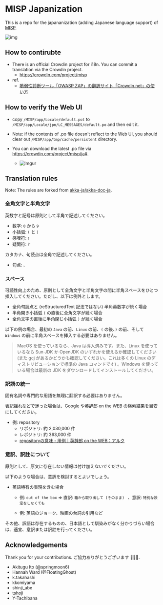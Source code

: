 # MISP Japanization

This is a repo for the japananization (adding Japanese language support) of [MISP](https://github.com/MISP/MISP).

![img](http://i0.kym-cdn.com/entries/icons/original/000/022/336/FBIonicle.png "img")

## How to contirubte

- There is an official Crowdin project for i18n. You can commit a translation via the Crowdin project.
  - https://crowdin.com/project/misp
- ref.
  - [脆弱性診断ツール「OWASP ZAP」の翻訳サイト「Crowdin.net」の使い方](https://qiita.com/nightyknite/items/402e639b9d64d8f8eca5)

## How to verify the Web UI

- copy `/MISP/app/Locale/default.pot` to `/MISP/app/Locale/jpn/LC_MESSAGES/default.po` and then edit it.
- Note: if the contents of .po file doesn't reflect to the Web UI, you should clear out `/MISP/app/tmp/cache/persistent` directory.

- You can download the latest .po file via https://crowdin.com/project/misp/ja#.
  - ![Imgur](https://i.imgur.com/lyw2YLy.png)

## Translation rules

Note: The rules are forked from [akka-ja/akka-doc-ja](https://github.com/akka-ja/akka-doc-ja).

### 全角文字と半角文字

英数字と記号は原則として半角で記述してください。

- 数字: `0` から `9`
- 小括弧: `(` と `)`
- 感嘆符: `!`
- 疑問符: `?`

カタカナ、句読点は全角で記述してください。

- 句点: `、`

### スペース

可読性向上のため、原則として全角文字と半角文字の間に半角スペースをひとつ挿入してください。ただし、以下は例外とします。

- 全角句読点と (reStructuredText 記法ではない) 半角英数字が続く場合
- 半角開き小括弧 `(` の直後に全角文字が続く場合
- 全角文字の直後に半角閉じ小括弧 `)` が続く場合

以下の例の場合、最初の `Java` の前、`Linux` の前、`(` の後、`)` の前、そして `Windows` の前に半角スペースを挿入する必要はありません。

> MacOS を使っているなら、Java は導入済みです。また、Linux を使っているなら Sun JDK か OpenJDK のいずれかを使えるか確認してください (また gcj があるかどうかも確認してください。これは多くの Linux のディストリビューションで標準の Java コマンドです) 。Windows を使っている場合は最新の JDK をダウンロードしてインストールしてください。

### 訳語の統一

固有名詞や専門的な用語を無理に翻訳する必要はありません。

表記揺れなどで迷った場合は、Google や英辞郎 on the WEB の検索結果を目安にしてください。

- 例: repository
  - リポジトリ: 約 2,030,000 件
  - レポジトリ: 約 363,000 件
  - [repositoryの意味・用例｜英辞郎 on the WEB：アルク](http://eow.alc.co.jp/search?q=repository)

### 意訳、訳註について

原則として、原文に存在しない情報は付け加えないでください。

以下のような場合は、意訳を検討するとよいでしょう。

- 英語特有の表現を含む場合
  - 例: `out of the box` => 直訳: `箱から取り出して (そのまま) `  、意訳: `特別な設定をしなくても`

  - 例: 英語のジョーク、映画の台詞の引用など

その他、訳語は存在するものの、日本語として馴染みがなく分かりづらい場合は、適宜、意訳または訳註を行ってください。

## Acknowledgements

Thank you for your contributions. ご協力ありがとうございます 🙏🙏🙏.

- Akitugu Ito (@springmoon6)
- Hannah Ward (@FloatingGhost)
- k.takahashi
- kkomiyama
- shinji_abe
- tshoji
- Y-Tachibana
